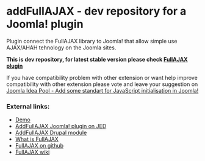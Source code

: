 # addFullAJAX - dev repository for a Joomla! plugin

Plugin connect the FullAJAX library to Joomla! that allow simple use AJAX/AHAH tehnology on the Joomla sites.

**This is dev repository, for latest stable version please check [FullAJAX plugin](http://getsite.org.ua/en/tag/fullajax-plugin)**

If you have compatibility problem with other extension or want help improve compatibility with other extension please vote  and leave your suggestion on [Joomla Idea Pool - Add some standart for JavaScript initialisation in Joomla!](http://ideas.joomla.org/forums/84261-joomla-idea-pool/suggestions/2621261-add-some-standart-for-javascript-initialisation-in)


### External links:

* [Demo](http://getsite.org.ua/jdemo)
* [AddFullAJAX Joomla! plugin on JED](http://extensions.joomla.org/extensions/core-enhancements/performance/scripts/13293)
* [AddFullAJAX Drupal module](http://drupal.org/sandbox/fedik/1543626)
* [What is FullAJAX](http://getsite.org.ua/en/fullajax/what-is-fullajax)
* [FullAJAX on github](https://github.com/Fedik/FullAJAX)
* [FullAJAX wiki](https://github.com/Fedik/FullAJAX/wiki)






